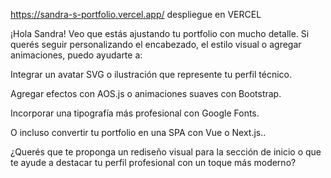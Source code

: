 https://sandra-s-portfolio.vercel.app/ despliegue en VERCEL

¡Hola Sandra! Veo que estás ajustando tu portfolio con mucho detalle. Si querés seguir personalizando el encabezado, el estilo visual o agregar animaciones, puedo ayudarte a:

Integrar un avatar SVG o ilustración que represente tu perfil técnico.

Agregar efectos con AOS.js o animaciones suaves con Bootstrap.

Incorporar una tipografía más profesional con Google Fonts.

O incluso convertir tu portfolio en una SPA con Vue o Next.js..

¿Querés que te proponga un rediseño visual para la sección de inicio o que te ayude a destacar tu perfil profesional con un toque más moderno?